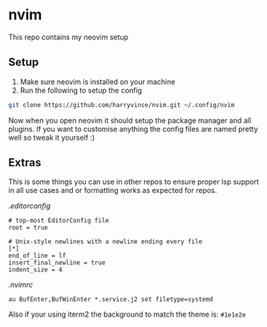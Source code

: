 # nvim

This repo contains my neovim setup

## Setup

1. Make sure neovim is installed on your machine
2. Run the following to setup the config

```bash
git clone https://github.com/harryvince/nvim.git ~/.config/nvim
```

Now when you open neovim it should setup the package manager and all plugins.
If you want to customise anything the config files are named pretty well so
tweak it yourself :)

## Extras

This is some things you can use in other repos to ensure proper lsp support in all
use cases and or formatting works as expected for repos.

_.editorconfig_

```editorconfig
# top-most EditorConfig file
root = true

# Unix-style newlines with a newline ending every file
[*]
end_of_line = lf
insert_final_newline = true
indent_size = 4
```

_.nvimrc_

```nvimrc
au BufEnter,BufWinEnter *.service.j2 set filetype=systemd
```

Also if your using iterm2 the background to match the theme is: `#1e1e2e`
